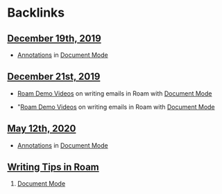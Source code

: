 
# Backlinks
## [December 19th, 2019](<December 19th, 2019.md>)
- [Annotations](<Annotations.md>) in [Document Mode](<Document Mode.md>)

## [December 21st, 2019](<December 21st, 2019.md>)
- [Roam Demo Videos](<Roam Demo Videos.md>) on writing emails in Roam with [Document Mode](<Document Mode.md>)

- "[Roam Demo Videos](<Roam Demo Videos.md>) on writing emails in Roam with [Document Mode](<Document Mode.md>)

## [May 12th, 2020](<May 12th, 2020.md>)
- [Annotations](<Annotations.md>) in [Document Mode](<Document Mode.md>)

## [Writing Tips in Roam](<Writing Tips in Roam.md>)
1. [Document Mode](<Document Mode.md>)

